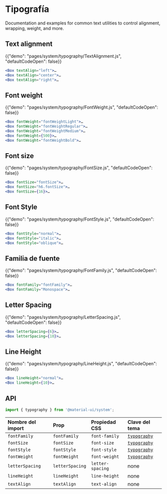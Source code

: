 # Tipografía

<p class="description">Documentation and examples for common text utilities to control alignment, wrapping, weight, and more.</p>

## Text alignment

{{"demo": "pages/system/typography/TextAlignment.js", "defaultCodeOpen": false}}

```jsx
<Box textAlign="left">…
<Box textAlign="center">…
<Box textAlign="right">…
```

## Font weight

{{"demo": "pages/system/typography/FontWeight.js", "defaultCodeOpen": false}}

```jsx
<Box fontWeight="fontWeightLight">…
<Box fontWeight="fontWeightRegular">…
<Box fontWeight="fontWeightMedium">…
<Box fontWeight={500}>…
<Box fontWeight="fontWeightBold">…
```

## Font size

{{"demo": "pages/system/typography/FontSize.js", "defaultCodeOpen": false}}

```jsx
<Box fontSize="fontSize">…
<Box fontSize="h6.fontSize">…
<Box fontSize={16}>…
```

## Font Style

{{"demo": "pages/system/typography/FontStyle.js", "defaultCodeOpen": false}}

```jsx
<Box fontStyle="normal">…
<Box fontStyle="italic">…
<Box fontStyle="oblique">…
```

## Familia de fuente

{{"demo": "pages/system/typography/FontFamily.js", "defaultCodeOpen": false}}

```jsx
<Box fontFamily="fontFamily">…
<Box fontFamily="Monospace">…
```

## Letter Spacing

{{"demo": "pages/system/typography/LetterSpacing.js", "defaultCodeOpen": false}}

```jsx
<Box letterSpacing={6}>…
<Box letterSpacing={10}>…
```

## Line Height

{{"demo": "pages/system/typography/LineHeight.js", "defaultCodeOpen": false}}

```jsx
<Box lineHeight="normal">…
<Box lineHeight={10}>…
```

## API

```js
import { typography } from '@material-ui/system';
```

| Nombre del import | Prop            | Propiedad CSS    | Clave del tema                                                         |
|:----------------- |:--------------- |:---------------- |:---------------------------------------------------------------------- |
| `fontFamily`      | `fontFamily`    | `font-family`    | [`typography`](/customization/default-theme/?expand-path=$.typography) |
| `fontSize`        | `fontSize`      | `font-size`      | [`typography`](/customization/default-theme/?expand-path=$.typography) |
| `fontStyle`       | `fontStyle`     | `font-style`     | [`typography`](/customization/default-theme/?expand-path=$.typography) |
| `fontWeight`      | `fontWeight`    | `font-weight`    | [`typography`](/customization/default-theme/?expand-path=$.typography) |
| `letterSpacing`   | `letterSpacing` | `letter-spacing` | none                                                                   |
| `lineHeight`      | `lineHeight`    | `line-height`    | none                                                                   |
| `textAlign`       | `textAlign`     | `text-align`     | none                                                                   |